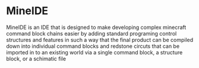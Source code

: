 # MineIDE
MineIDE is an IDE that is designed to make developing complex minecraft command block chains easier by adding 
standard programing control structures and features in such a way that the final product can be compiled down
into individual command blocks and redstone circuts that can be imported in to an existing world via
a single command block, a structure block, or a schimatic file
